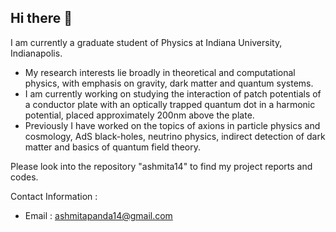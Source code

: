 ## Hi there 👋

<!--
**ashmita14/ashmita14** is a ✨ _special_ ✨ repository because its `README.md` (this file) appears on your GitHub profile.

Here are some ideas to get you started:

- 🔭 I’m currently working on ...
- 🌱 I’m currently learning ...
- 👯 I’m looking to collaborate on ...
- 🤔 I’m looking for help with ...
- 💬 Ask me about ...
- 📫 How to reach me: ...
- 😄 Pronouns: ...
- ⚡ Fun fact: ...
-->
I am currently a graduate student of Physics at Indiana University, Indianapolis.

- My research interests lie broadly in theoretical and computational physics, with emphasis on gravity, dark matter and quantum systems. 
- I am currently working on studying the interaction of patch potentials of a conductor plate with an optically trapped quantum dot in a harmonic potential, placed approximately 200nm above the plate.
- Previously I have worked on the topics of axions in particle physics and cosmology, AdS black-holes, neutrino physics, indirect detection of dark matter and basics of quantum field theory.

Please look into the repository "ashmita14" to find my project reports and codes.

Contact Information : 
- Email : ashmitapanda14@gmail.com



